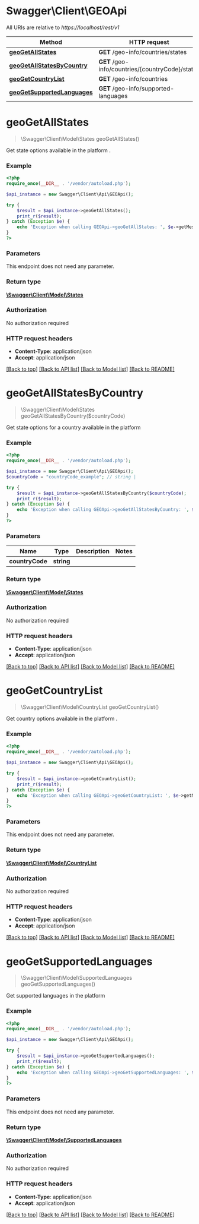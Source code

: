 # Swagger\Client\GEOApi

All URIs are relative to *https://localhost/rest/v1*

Method | HTTP request | Description
------------- | ------------- | -------------
[**geoGetAllStates**](GEOApi.md#geoGetAllStates) | **GET** /geo-info/countries/states | 
[**geoGetAllStatesByCountry**](GEOApi.md#geoGetAllStatesByCountry) | **GET** /geo-info/countries/{countryCode}/states | 
[**geoGetCountryList**](GEOApi.md#geoGetCountryList) | **GET** /geo-info/countries | 
[**geoGetSupportedLanguages**](GEOApi.md#geoGetSupportedLanguages) | **GET** /geo-info/supported-languages | 


# **geoGetAllStates**
> \Swagger\Client\Model\States geoGetAllStates()



Get state options available in the platform .

### Example
```php
<?php
require_once(__DIR__ . '/vendor/autoload.php');

$api_instance = new Swagger\Client\Api\GEOApi();

try {
    $result = $api_instance->geoGetAllStates();
    print_r($result);
} catch (Exception $e) {
    echo 'Exception when calling GEOApi->geoGetAllStates: ', $e->getMessage(), PHP_EOL;
}
?>
```

### Parameters
This endpoint does not need any parameter.

### Return type

[**\Swagger\Client\Model\States**](../Model/States.md)

### Authorization

No authorization required

### HTTP request headers

 - **Content-Type**: application/json
 - **Accept**: application/json

[[Back to top]](#) [[Back to API list]](../../README.md#documentation-for-api-endpoints) [[Back to Model list]](../../README.md#documentation-for-models) [[Back to README]](../../README.md)

# **geoGetAllStatesByCountry**
> \Swagger\Client\Model\States geoGetAllStatesByCountry($countryCode)



Get state options for a country available in the platform

### Example
```php
<?php
require_once(__DIR__ . '/vendor/autoload.php');

$api_instance = new Swagger\Client\Api\GEOApi();
$countryCode = "countryCode_example"; // string | 

try {
    $result = $api_instance->geoGetAllStatesByCountry($countryCode);
    print_r($result);
} catch (Exception $e) {
    echo 'Exception when calling GEOApi->geoGetAllStatesByCountry: ', $e->getMessage(), PHP_EOL;
}
?>
```

### Parameters

Name | Type | Description  | Notes
------------- | ------------- | ------------- | -------------
 **countryCode** | **string**|  |

### Return type

[**\Swagger\Client\Model\States**](../Model/States.md)

### Authorization

No authorization required

### HTTP request headers

 - **Content-Type**: application/json
 - **Accept**: application/json

[[Back to top]](#) [[Back to API list]](../../README.md#documentation-for-api-endpoints) [[Back to Model list]](../../README.md#documentation-for-models) [[Back to README]](../../README.md)

# **geoGetCountryList**
> \Swagger\Client\Model\CountryList geoGetCountryList()



Get country options available in the platform .

### Example
```php
<?php
require_once(__DIR__ . '/vendor/autoload.php');

$api_instance = new Swagger\Client\Api\GEOApi();

try {
    $result = $api_instance->geoGetCountryList();
    print_r($result);
} catch (Exception $e) {
    echo 'Exception when calling GEOApi->geoGetCountryList: ', $e->getMessage(), PHP_EOL;
}
?>
```

### Parameters
This endpoint does not need any parameter.

### Return type

[**\Swagger\Client\Model\CountryList**](../Model/CountryList.md)

### Authorization

No authorization required

### HTTP request headers

 - **Content-Type**: application/json
 - **Accept**: application/json

[[Back to top]](#) [[Back to API list]](../../README.md#documentation-for-api-endpoints) [[Back to Model list]](../../README.md#documentation-for-models) [[Back to README]](../../README.md)

# **geoGetSupportedLanguages**
> \Swagger\Client\Model\SupportedLanguages geoGetSupportedLanguages()



Get supported languages in the platform

### Example
```php
<?php
require_once(__DIR__ . '/vendor/autoload.php');

$api_instance = new Swagger\Client\Api\GEOApi();

try {
    $result = $api_instance->geoGetSupportedLanguages();
    print_r($result);
} catch (Exception $e) {
    echo 'Exception when calling GEOApi->geoGetSupportedLanguages: ', $e->getMessage(), PHP_EOL;
}
?>
```

### Parameters
This endpoint does not need any parameter.

### Return type

[**\Swagger\Client\Model\SupportedLanguages**](../Model/SupportedLanguages.md)

### Authorization

No authorization required

### HTTP request headers

 - **Content-Type**: application/json
 - **Accept**: application/json

[[Back to top]](#) [[Back to API list]](../../README.md#documentation-for-api-endpoints) [[Back to Model list]](../../README.md#documentation-for-models) [[Back to README]](../../README.md)

